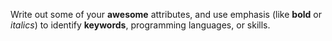 Write out some of your **awesome** attributes, and use emphasis (like **bold** or *italics*) to identify **keywords**, programming languages, or skills. 
